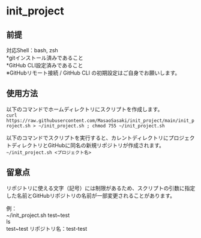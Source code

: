 # init_project

## 前提
対応Shell：bash, zsh  
*gitインストール済みであること  
*GitHub CLI設定済みであること  
※GitHubリモート接続 / GitHub CLI の初期設定はご自身でお願いします。  

## 使用方法
以下のコマンドでホームディレクトリにスクリプトを作成します。  
```curl https://raw.githubusercontent.com/MasaoSasaki/init_project/main/init_project.sh > ~/init_project.sh ; chmod 755 ~/init_project.sh```  
  
以下のコマンドでスクリプトを実行すると、カレントディレクトリにプロジェクトディレクトリとGitHubに同名の新規リポジトリが作成されます。  
```~/init_project.sh <プロジェクト名>```  
  
## 留意点
リポジトリに使える文字（記号）には制限があるため、スクリプトの引数に指定した名前とGitHubリポジトリの名前が一部変更されることがあります。  
  
例：  
~/init_project.sh test~test  
ls  
test~test
リポジトリ名：test-test

